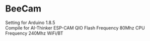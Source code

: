# BeeCam

Setting for Arduino 1.8.5  
Compile for AI-Thinker ESP-CAM
QIO
Flash Frequency 80Mhz
CPU Frequency 240Mhz WiFi/BT
